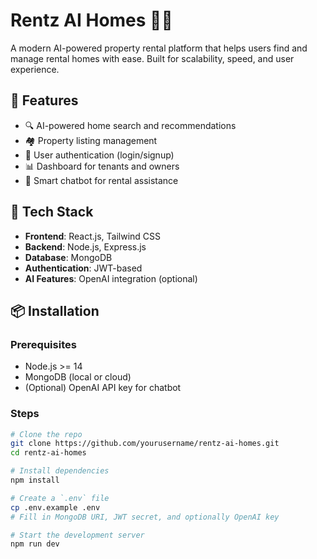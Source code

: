 # Rentz AI Homes 🏡🤖

A modern AI-powered property rental platform that helps users find and manage rental homes with ease. Built for scalability, speed, and user experience.

## 🚀 Features

- 🔍 AI-powered home search and recommendations
- 🏘️ Property listing management
- 👤 User authentication (login/signup)
- 📊 Dashboard for tenants and owners
- 💬 Smart chatbot for rental assistance

## 🧰 Tech Stack

- **Frontend**: React.js, Tailwind CSS
- **Backend**: Node.js, Express.js
- **Database**: MongoDB
- **Authentication**: JWT-based
- **AI Features**: OpenAI integration (optional)

## 📦 Installation

### Prerequisites

- Node.js >= 14
- MongoDB (local or cloud)
- (Optional) OpenAI API key for chatbot

### Steps

```bash
# Clone the repo
git clone https://github.com/yourusername/rentz-ai-homes.git
cd rentz-ai-homes

# Install dependencies
npm install

# Create a `.env` file
cp .env.example .env
# Fill in MongoDB URI, JWT secret, and optionally OpenAI key

# Start the development server
npm run dev
